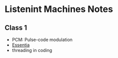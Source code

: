# Listenint Machines Notes

## Class 1
* PCM: Pulse-code modulation
* [Essentia](https://essentia.upf.edu/documentation/documentation.html)
* threading in coding